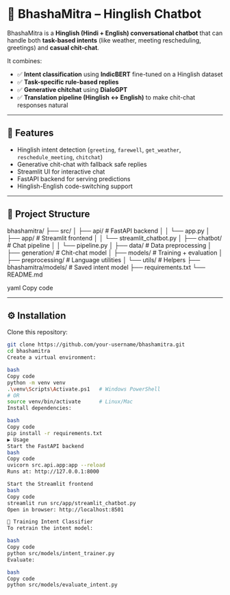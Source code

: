 # 💬 BhashaMitra – Hinglish Chatbot

BhashaMitra is a **Hinglish (Hindi + English) conversational chatbot** that can handle both **task-based intents** (like weather, meeting rescheduling, greetings) and **casual chit-chat**.

It combines:
- ✅ **Intent classification** using **IndicBERT** fine-tuned on a Hinglish dataset  
- ✅ **Task-specific rule-based replies**  
- ✅ **Generative chitchat** using **DialoGPT**  
- ✅ **Translation pipeline (Hinglish ↔ English)** to make chit-chat responses natural  

---

## 🚀 Features
- Hinglish intent detection (`greeting`, `farewell`, `get_weather`, `reschedule_meeting`, `chitchat`)  
- Generative chit-chat with fallback safe replies  
- Streamlit UI for interactive chat  
- FastAPI backend for serving predictions  
- Hinglish-English code-switching support  

---

## 📂 Project Structure
bhashamitra/
├── src/
│ ├── api/ # FastAPI backend
│ │ └── app.py
│ ├── app/ # Streamlit frontend
│ │ └── streamlit_chatbot.py
│ ├── chatbot/ # Chat pipeline
│ │ └── pipeline.py
│ ├── data/ # Data preprocessing
│ ├── generation/ # Chit-chat model
│ ├── models/ # Training + evaluation
│ ├── preprocessing/ # Language utilities
│ └── utils/ # Helpers
├── bhashamitra/models/ # Saved intent model
├── requirements.txt
└── README.md

yaml
Copy code

---

## ⚙️ Installation

Clone this repository:
```bash
git clone https://github.com/your-username/bhashamitra.git
cd bhashamitra
Create a virtual environment:

bash
Copy code
python -m venv venv
.\venv\Scripts\Activate.ps1   # Windows PowerShell
# OR
source venv/bin/activate      # Linux/Mac
Install dependencies:

bash
Copy code
pip install -r requirements.txt
▶️ Usage
Start the FastAPI backend
bash
Copy code
uvicorn src.api.app:app --reload
Runs at: http://127.0.0.1:8000

Start the Streamlit frontend
bash
Copy code
streamlit run src/app/streamlit_chatbot.py
Open in browser: http://localhost:8501

🧠 Training Intent Classifier
To retrain the intent model:

bash
Copy code
python src/models/intent_trainer.py
Evaluate:

bash
Copy code
python src/models/evaluate_intent.py

